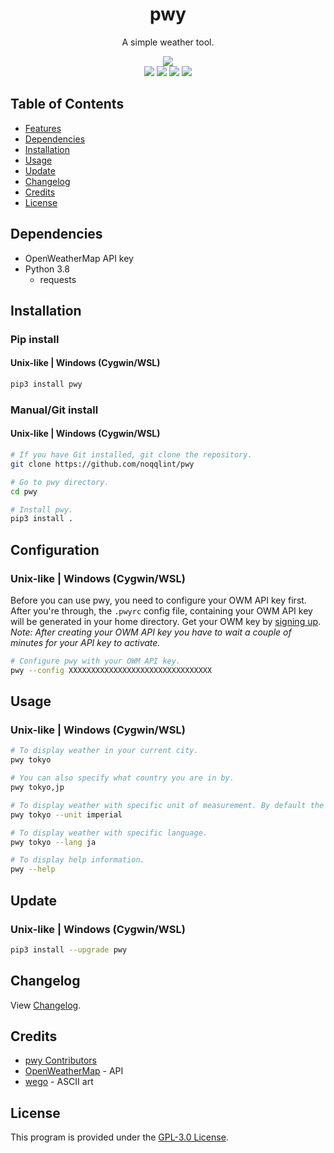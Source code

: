 <div align="center">
    <h1>pwy</h1>
    <p>A simple weather tool.</p>
    <img src="https://raw.githubusercontent.com/noqqlint/windybroth.github.io/master/images/pwy.png"><br>
    <a href="https://pypi.org/project/pwy"><img src="https://img.shields.io/pypi/v/pwy"></a>
    <a href="https://openweathermap.org/api"><img src="https://img.shields.io/badge/openweathermap-api-blue"></a>
    <a href="#"><img src="https://static.pepy.tech/personalized-badge/pwy?period=total&units=none&left_color=grey&right_color=blue&left_text=downloads"></a>
    <a href="https://github.com/noqqlint/pwy/blob/master/LICENSE"><img src="https://img.shields.io/badge/license-GPL&#8208;3.0-blue"></a>
</div>


## Table of Contents
* [Features](#features)
* [Dependencies](#dependencies)
* [Installation](#installation)
* [Usage](#usage)
* [Update](#update)
* [Changelog](#changelog)
* [Credits](#credits)
* [License](#license)


## Dependencies
* OpenWeatherMap API key
* Python 3.8
    * requests


## Installation
### Pip install
#### Unix-like | Windows (Cygwin/WSL)
```sh
pip3 install pwy
```

### Manual/Git install
#### Unix-like | Windows (Cygwin/WSL)
```sh
# If you have Git installed, git clone the repository.
git clone https://github.com/noqqlint/pwy

# Go to pwy directory.
cd pwy

# Install pwy.
pip3 install .
```


## Configuration
### Unix-like | Windows (Cygwin/WSL)
Before you can use pwy, you need to configure your OWM API key first. After you're through, the `.pwyrc` config file, containing your OWM API key will be generated in your home directory. Get your OWM key by [signing up](https://home.openweathermap.org/users/sign_up).
*Note: After creating your OWM API key you have to wait a couple of minutes for your API key to activate.*
```sh
# Configure pwy with your OWM API key.
pwy --config XXXXXXXXXXXXXXXXXXXXXXXXXXXXXXXX
```


## Usage
### Unix-like | Windows (Cygwin/WSL)
```sh
# To display weather in your current city.
pwy tokyo

# You can also specify what country you are in by.
pwy tokyo,jp

# To display weather with specific unit of measurement. By default the unit is Metric system.
pwy tokyo --unit imperial

# To display weather with specific language.
pwy tokyo --lang ja

# To display help information.
pwy --help
```


## Update
### Unix-like | Windows (Cygwin/WSL)
```sh
pip3 install --upgrade pwy
```


## Changelog
View [Changelog](https://github.com/noqqlint/pwy/blob/master/CHANGELOG.md).


## Credits
* [pwy Contributors](https://github.com/noqqlint/pwy/graphs/contributors)
* [OpenWeatherMap](https://openweathermap.org/current) - API
* [wego](https://github.com/schachmat/wego) - ASCII art


## License
This program is provided under the [GPL-3.0 License](https://github.com/noqqlint/pwy/blob/master/LICENSE).